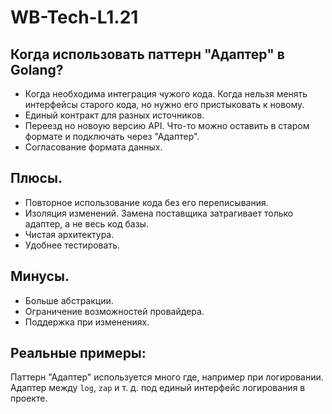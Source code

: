 # WB-Tech-L1.21

## Когда использовать паттерн "Адаптер" в Golang?

- Когда необходима интеграция чужого кода. Когда нельзя менять интерфейсы старого кода, но нужно его пристыковать к новому.
- Единый контракт для разных источников. 
- Переезд но новоую версию API. Что-то можно оставить в старом формате и подключать через "Адаптер".
- Согласование формата данных.

## Плюсы.

- Повторное использование кода без его переписывания.
- Изоляция изменений. Замена поставщика затрагивает только адаптер, а не весь код базы.
- Чистая архитектура.
- Удобнее тестировать.

## Минусы.

- Больше абстракции.
- Ограничение возможностей провайдера.
- Поддержка при изменениях.

## Реальные примеры:

Паттерн "Адаптер" используется много где, например при логировании. Адаптер между `log`, `zap` и т. д. под единый интерфейс логирования в проекте.

